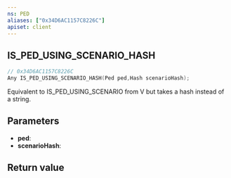 ```yaml
---
ns: PED
aliases: ["0x34D6AC1157C8226C"]
apiset: client
---
```

## IS_PED_USING_SCENARIO_HASH

```c
// 0x34D6AC1157C8226C
Any IS_PED_USING_SCENARIO_HASH(Ped ped,Hash scenarioHash);
```

Equivalent to IS_PED_USING_SCENARIO from V but takes a hash instead of a string.

## Parameters
* **ped**:
* **scenarioHash**:

## Return value